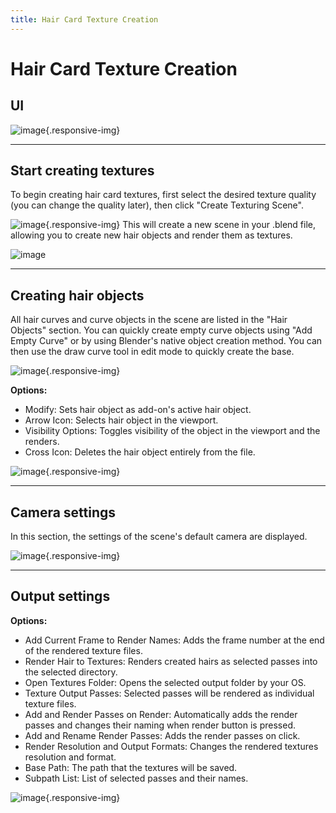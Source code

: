 ```yaml
---
title: Hair Card Texture Creation
---
```


# Hair Card Texture Creation

## UI

![image](../assets/images/hair_card/01.jpg){.responsive-img}

---

## Start creating textures
To begin creating hair card textures, first select the desired texture quality (you can change the quality later), then click "Create Texturing Scene".

![image](../assets/images/hair_card/02.jpg){.responsive-img}
This will create a new scene in your .blend file, allowing you to create new hair objects and render them as textures.

![image](../assets/images/hair_card/03.jpg)

---

## Creating hair objects
All hair curves and curve objects in the scene are listed in the "Hair Objects" section.
You can quickly create empty curve objects using "Add Empty Curve" or by using Blender's native object creation method. You can then use the draw curve tool in edit mode to quickly create the base.

![image](../assets/images/hair_card/04.jpg){.responsive-img}

**Options:**

- Modify: Sets hair object as add-on's active hair object.
- Arrow Icon: Selects hair object in the viewport.
- Visibility Options: Toggles visibility of the object in the viewport and the renders.
- Cross Icon: Deletes the hair object entirely from the file.

![image](../assets/images/hair_card/05.jpg){.responsive-img}

---

## Camera settings
In this section, the settings of the scene's default camera are displayed.

![image](../assets/images/hair_card/06.jpg){.responsive-img}

---

## Output settings

**Options:**

- Add Current Frame to Render Names: Adds the frame number at the end of the rendered texture files.
- Render Hair to Textures: Renders created hairs as selected passes into the selected directory.
- Open Textures Folder: Opens the selected output folder by your OS.
- Texture Output Passes: Selected passes will be rendered as individual texture files.
- Add and Render Passes on Render: Automatically adds the render passes and changes their naming when render button is pressed.
- Add and Rename Render Passes: Adds the render passes on click.
- Render Resolution and Output Formats: Changes the rendered textures resolution and format.
- Base Path: The path that the textures will be saved.
- Subpath List: List of selected passes and their names.

![image](../assets/images/hair_card/07.jpg){.responsive-img}